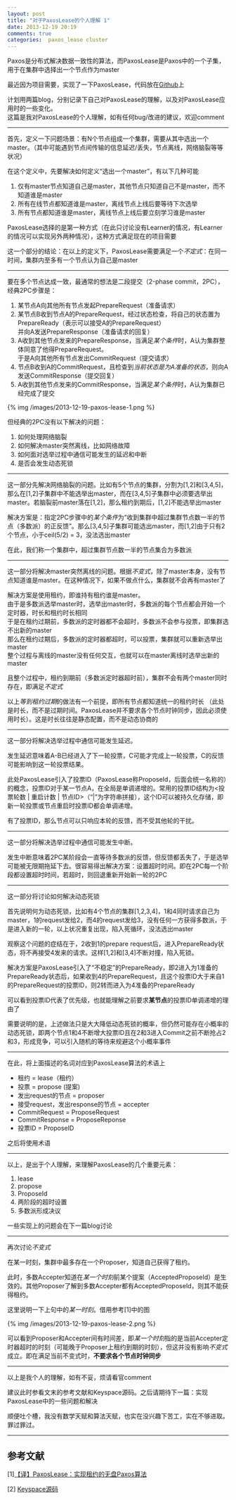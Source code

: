```yaml
---
layout: post
title: "对于PaxosLease的个人理解 1"
date: 2013-12-19 20:19
comments: true
categories:  paxos_lease cluster
---
```


Paxos是分布式解决数据一致性的算法，而PaxosLease是Paxos中的一个子集，用于在集群中选择出一个节点作为master

最近因为项目需要，实现了一下PaxosLease，代码放在[Github](https://github.com/ikarishinjieva/PaxosLease-go)上

计划用两篇blog，分别记录下自己对PaxosLease的理解，以及对PaxosLease应用时的一些变化。<br/>这篇是我对PaxosLease的个人理解，如有任何bug/改进的建议，欢迎comment

---

首先，定义一下问题场景：有N个节点组成一个集群，需要从其中选出一个master。（其中可能遇到节点间传输的信息延迟/丢失，节点离线，网络脑裂等等状况）

在这个定义中，先要解决如何定义“选出一个master”，有以下几种可能

1. 仅有master节点知道自己是master，其他节点只知道自己不是master，而不知道谁是master
2. 所有在线节点都知道谁是master，离线节点上线后要等待下次选举
3. 所有节点都知道谁是master，离线节点上线后要立刻学习谁是master

PaxosLease选择的是第一种方式（在此只讨论没有Learner的情况，有Learner的情况可以实现另外两种情况），这种方式满足现在的项目需要

这一个部分的结论：在以上的定义下，PaxosLease需要满足一个*不定式*：在同一时间，集群内至多有一个节点认为自己是master

---

要在多个节点达成一致，最通常的想法是二段提交（2-phase commit，2PC），经典2PC步骤是：

1. 某节点A向其他所有节点发起PrepareRequest（准备请求）
2. 某节点B收到节点A的PrepareRequest，经过状态检查，将自己的状态置为PrepareReady（表示可以接受A的PrepareRequest）<br/>并向A发送PrepareResponse（准备请求的回复）
3. A收到其他节点发来的PrepareResponse，当满足*某个条件*时，A认为集群整体同意了他得PrepareRequest。<br/>于是A向其他所有节点发出CommitRequest（提交请求）
4. 节点B收到A的CommitRequest，且检查到*当前状态是为A准备的状态*，则向A发送CommitResponse（提交回复）
5. A收到其他节点发来的CommitResponse，当满足*某个条件*时，A认为集群已经完成了提交


{% img /images/2013-12-19-paxos-lease-1.png %}

但经典的2PC没有以下解决的问题：

1. 如何处理网络脑裂
2. 如何解决master突然离线，比如网络故障
3. 如何面对选举过程中通信可能发生的延迟和中断
4. 是否会发生动态死锁

---

这一部分先解决网络脑裂的问题。比如有5个节点的集群，分割为[1,2]和[3,4,5]，那么在[1,2]子集群中不能选举出master，而在[3,4,5]子集群中必须要选举出master。若脑裂前master落在[1,2]，那么租约到期后，[1,2]不能选举出master

解决方案是：指定2PC步骤中的*某个条件*为“收到集群中超过集群节点数一半的节点（多数派）的正反馈”。那么[3,4,5]子集群可能选出master，而[1,2]由于只有2个节点，小于ceil(5/2) = 3，没法选出master

在此，我们称一个集群中，超过集群节点数一半的节点集合为多数派

---

这一部分将解决master突然离线的问题。根据*不变式*，除了master本身，没有节点知道谁是master。在这种情况下，如果不做点什么，集群就不会再有master了

解决方案是使用租约，即谁持有租约谁是master。
<br/>由于是多数派选举master时，选举出master时，多数派的每个节点都会开始一个定时器，时长和租约时长相同
<br/>于是在租约过期前，多数派的定时器都不会超时，多数派不会参与投票，即集群选不出新的master
<br/>那么在租约过期后，多数派的定时器都超时，可以投票，集群就可以重新选举出master
<br/>整个过程与离线的master没有任何交互，也就可以在master离线时选举出新的master

且整个过程中，租约到期前（多数派定时器超时前），集群不会有两个master同时存在，即满足*不定式*

以上*等到租约过期*的做法有一个前提，即所有节点都知道统一的租约时长 （此处是时长，而不是过期时间。PaxosLease并不要求各个节点时钟同步，因此必须使用时长）。这是时长往往是静态配置，而不是动态协商的

---

这一部分将解决选举过程中通信可能发生延迟。

发生延迟意味着A-B已经进入了下一轮投票，C可能才完成上一轮投票，C的反馈可能影响到这一轮投票结果。

此处PaxosLease引入了投票ID（PaxosLease称ProposeId，后面会统一名称的）的概念，投票ID对于某一节点A，在全局是单调递增的。常用的投票ID结构为<投票轮数 | 重启计数 | 节点ID>（“|”为字符串拼接），这个ID可以被持久化存储，即新一轮投票或节点重启时投票ID都会单调递增。

有了投票ID，那么节点可以只响应本轮的反馈，而不受其他轮的干扰。

---

这一部分将解决选举过程中通信可能发生中断。

发生中断意味着2PC某阶段会一直等待多数派的反馈，但反馈都丢失了，于是选举可能被无限期拖延下去。很容易得出解决方案：设置超时时间。即在2PC每一个阶段都设置超时时间，若超时，则回退重新开始新一轮的2PC

---
这一部分将讨论如何解决动态死锁

首先说明何为动态死锁，比如有4个节点的集群[1,2,3,4]，1和4同时请求自己为master，1的request发给2，而4的request发给3，没有任何一方获得多数派，于是进入新的一轮，以上状况重复出现，陷入死循环，没法选出master

观察这个问题的症结在于，2收到1的prepare request后，进入PrepareReady状态，将不再接受4发来的请求。这样[1,2]和[3,4]不断对撞，陷入死锁。

解决方案是PaxosLease引入了“不稳定”的PrepareReady，即2进入为1准备的PrepareReady状态后，如果收到4的PrepareRequest，且这个投票ID大于来自1的PrepareRequest的投票ID，则2转而进入为4准备的PrepareReady

可以看到投票ID代表了优先级，也就能理解之前要求**某节点**的投票ID单调递增的理由了

需要说明的是，上述做法只是大大降低动态死锁的概率，但仍然可能存在小概率的动态死锁，即两个节点1和4不断增大投票ID且在2和3进入Commit之前不断抢占2和3，形成竞争，可以引入随机的等待来规避这个小概率事件

---

在此，将上面描述的名词对应到PaxosLease算法的术语上

* 租约 = lease（租约）
* 投票 = propose (提案)
* 发出request的节点 = proposer
* 接受request，发出response的节点 = accepter
* CommitRequest = ProposeRequest
* CommitResponse = ProposeReponse
* 投票ID = ProposeID

之后将使用术语

---

以上，是出于个人理解，来理解PaxosLease的几个重要元素：

1. lease
2. propose
3. ProposeId
4. 两阶段的超时设置
5. 多数派形成决议

一些实现上的问题会在下一篇blog讨论

---
再次讨论*不变式*

在某一时刻，集群中最多存在一个Proposer，知道自己获得了租约。

此时，多数Accepter知道在*某一个时刻*前某个提案（AcceptedProposeId）是生效的。其他Proposer了解到多数Accepter都有AcceptedProposeId，则其不能获得租约。

这里说明一下上句中的*某一时刻*。借用参考[1]中的图

{% img /images/2013-12-19-paxos-lease-2.png %}

可以看到Proposer和Accepter间有时间差，即*某一个时刻*指的是当前Accepter定时器超时的时刻（可能晚于Proposer上租约到期的时刻），但这并没有影响*不变式*成立。即在满足当前不变式时，**不要求各个节点时钟同步**

---

以上是我个人的理解，如有不妥，烦请看官comment

建议此时参看文末的参考文献和Keyspace源码。之后请期待下一篇：实现PaxosLease中的一些问题和解决

顺便吐个槽，我没有数学天赋和算法天赋，也实在没兴趣下苦工，实在不够进取。罪过罪过。

---
参考文献
---

[1][【译】PaxosLease：实现租约的无盘Paxos算法](http://dsdoc.net/paxoslease/index.html)

[2] [Keyspace源码](https://github.com/scalien/keyspace/tree/master/src/Framework/PaxosLease)